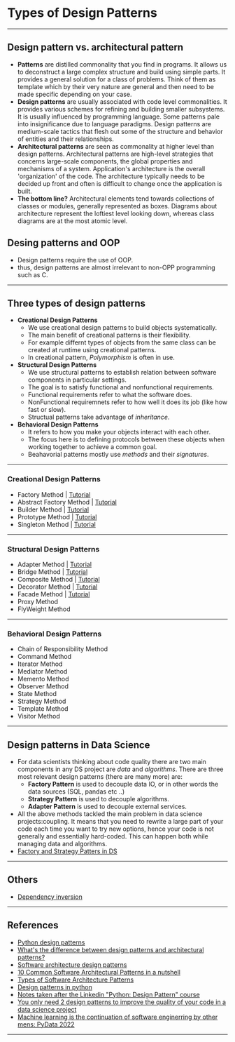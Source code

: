# Types of Design Patterns
***

## Design pattern vs. architectural pattern
- **Patterns** are distilled commonality that you find in programs. It allows us to deconstruct a large complex structure and build using simple parts. It provides a general solution for a class of problems. Think of them as template which by their very nature are general and then need to be made specific depending on your case.
- **Design patterns** are usually associated with code level commonalities. It provides various schemes for refining and building smaller subsystems. It is usually influenced by programming language. Some patterns pale into insignificance due to language paradigms. Design patterns are medium-scale tactics that flesh out some of the structure and behavior of entities and their relationships.
- **Architectural patterns** are seen as commonality at higher level than design patterns. Architectural patterns are high-level strategies that concerns large-scale components, the global properties and mechanisms of a system. Application's architecture is the overall 'organization' of the code. The architecture typically needs to be decided up front and often is difficult to change once the application is built.
- **The bottom line?** Architectural elements tend towards collections of classes or modules, generally represented as boxes. Diagrams about architecture represent the loftiest level looking down, whereas class diagrams are at the most atomic level.

## Desing patterns and OOP
- Design patterns require the use of OOP.
- thus, design patterns are almost irrelevant to non-OPP programming such as C.
***

## Three types of design patterns
- **Creational Design Patterns**
  - We use creational design patterns to build objects systematically.
  - The main benefit of creational patterns is their flexibility.
  - For example differnt types of objects from the same class can be created at runtime using creational patterns.
  - In creational pattern, *Polymorphism* is often in use.
- **Structural Design Patterns**
  - We use structural patterns to establish relation between software components in particular settings.
  - The goal is to satisfy functional and nonfunctional requirements.
  - Functional requirements refer to what the software does.
  - NonFunctional requiremnets refer to how well it does its job (like how fast or slow).
  - Structual patterns take advantage of *inheritance*.
- **Behavioral Design Patterns**
  - It refers to how you make your objects interact with each other.
  - The focus here is to defining protocols between these objects when working together to achieve a common goal.
  - Beahavorial patterns mostly use *methods* and their *signatures*.
***

### Creational Design Patterns
- Factory Method | [Tutorial](https://github.com/kyaiooiayk/Awesome-Python-Programming-Notes/blob/main/tutorials/Design_And_Architecture_Patterns/tutorials/Creational%20Design%20Patterns%20-%20Factory%20Method.ipynb)
- Abstract Factory Method | [Tutorial](https://github.com/kyaiooiayk/Awesome-Python-Programming-Notes/blob/main/tutorials/Design_And_Architecture_Patterns/tutorials/Creational%20Design%20Patterns%20-%20Abstarct%20Method.ipynb)
- Builder Method | [Tutorial](https://github.com/kyaiooiayk/Awesome-Python-Programming-Notes/blob/main/tutorials/Design_And_Architecture_Patterns/tutorials/Creational%20Design%20Patterns%20-%20Builder%20Method.ipynb)
- Prototype Method | [Tutorial](https://github.com/kyaiooiayk/Awesome-Python-Programming-Notes/blob/main/tutorials/Design_And_Architecture_Patterns/tutorials/Creational%20Design%20Patterns%20-%20Prototype%20Method.ipynb)
- Singleton Method | [Tutorial](https://github.com/kyaiooiayk/Awesome-Python-Programming-Notes/blob/main/tutorials/Design_And_Architecture_Patterns/tutorials/Creational%20Design%20Patterns%20-%20Singleton%20Method.ipynb)
***

### Structural Design Patterns
- Adapter Method | [Tutorial](https://github.com/kyaiooiayk/Awesome-Python-Programming-Notes/blob/main/tutorials/Design_And_Architecture_Patterns/tutorials/Structural%20Design%20Patterns%20-%20Adapter%20Method.ipynb)
- Bridge Method | [Tutorial](https://github.com/kyaiooiayk/Awesome-Python-Programming-Notes/blob/main/tutorials/Design_And_Architecture_Patterns/tutorials/Structural%20Design%20Patterns%20-%20Bridge%20Method.ipynb)
- Composite Method | [Tutorial](https://github.com/kyaiooiayk/Awesome-Python-Programming-Notes/blob/main/tutorials/Design_And_Architecture_Patterns/tutorials/Structural%20Design%20Patterns%20-%20Composite%20Method.ipynb)
- Decorator Method | [Tutorial](https://github.com/kyaiooiayk/Awesome-Python-Programming-Notes/blob/main/tutorials/Design_And_Architecture_Patterns/tutorials/Structural%20Design%20Patterns%20-%20Decorator%20Method.ipynb)
- Facade Method | [Tutorial](https://github.com/kyaiooiayk/Awesome-Python-Programming-Notes/blob/main/tutorials/Design_And_Architecture_Patterns/tutorials/Structural%20Design%20Patterns%20-%20Facade%20Method.ipynb)
- Proxy Method
- FlyWeight Method
***

### Behavioral Design Patterns
- Chain of Responsibility Method
- Command Method
- Iterator Method
- Mediator Method
- Memento Method
- Observer Method
- State Method
- Strategy Method
- Template Method
- Visitor Method
***

## Design patterns in Data Science
- For data scientists thinking about code quality there are two main components in any DS project are *data* and *algorithms*.
There are three most relevant design patterns (there are many more) are:
    - **Factory Pattern** is used to decouple data IO, or in other words the data sources (SQL, pandas etc ..)
    - **Strategy Pattern** is used to decouple algorithms.
    - **Adapter Pattern** is used to decouple external services.
- All the above methods tackled the main problem in data science projects:coupling. It means that you need to rewrite a large part of your code each time you want to try new options, hence your code is not generally and essentially hard-coded. This can happen both while managing data and  algorithms.
- [Factory and Strategy Patters in DS](https://github.com/kyaiooiayk/Awesome-Python-Programming-Notes/blob/main/tutorials/Design_And_Architecture_Patterns/tutorials/Factory%2C%20Strategy%20and%20Adapter%20Patterns%20in%20DS.ipynb)
***

## Others
- [Dependency inversion](https://github.com/kyaiooiayk/Awesome-Python-Programming-Notes/blob/main/tutorials/Design_And_Architecture_Patterns/tutorials/Dependency%20Inversion.ipynb)
***

## References
- [Python design patterns](https://www.geeksforgeeks.org/python-design-patterns/)
- [What's the difference between design patterns and architectural patterns?](https://stackoverflow.com/questions/4243187/whats-the-difference-between-design-patterns-and-architectural-patterns)
- [Software architecture design patterns](https://stackoverflow.com/questions/4192887/software-architecture-design-patterns/46419722#46419722)
- [10 Common Software Architectural Patterns in a nutshell](https://towardsdatascience.com/10-common-software-architectural-patterns-in-a-nutshell-a0b47a1e9013)
- [Types of Software Architecture Patterns](https://www.geeksforgeeks.org/types-of-software-architecture-patterns/?ref=gcse)
- [Design patterns in python](https://refactoring.guru/design-patterns/python)
- [Notes taken after the Linkedin "Python: Design Pattern" course](https://github.com/pyGuru123/Python-design-Patterns)
- [You only need 2 design patterns to improve the quality of your code in a data science project](https://laszlo.substack.com/p/you-only-need-2-design-patterns-to)
- [Machine learning is the continuation of software enginerring by other mens: PyData 2022](file:///Users/gm_main/Downloads/2942283f-12f6-4548-80c2-071d3edb08f4.pdf.pdf)
***
